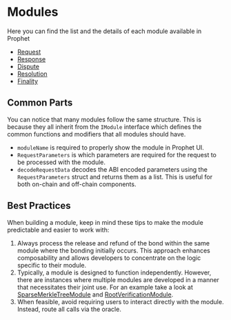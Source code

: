 # Modules

Here you can find the list and the details of each module available in Prophet
- [Request](./request.md)
- [Response](./response.md)
- [Dispute](./dispute.md)
- [Resolution](./resolution.md)
- [Finality](./finality.md)

## Common Parts

You can notice that many modules follow the same structure. This is because they all inherit from the `IModule` interface which defines the common functions and modifiers that all modules should have.

- `moduleName` is required to properly show the module in Prophet UI.
- `RequestParameters` is which parameters are required for the request to be processed with the module.
- `decodeRequestData` decodes the ABI encoded parameters using the `RequestParameters` struct and returns them as a list. This is useful for both on-chain and off-chain components.

## Best Practices

When building a module, keep in mind these tips to make the module predictable and easier to work with:

1. Always process the release and refund of the bond within the same module where the bonding initially occurs. This approach enhances composability and allows developers to concentrate on the logic specific to their module.
1. Typically, a module is designed to function independently. However, there are instances where multiple modules are developed in a manner that necessitates their joint use. For an example take a look at [SparseMerkleTreeModule](./request/sparse_merkle_tree_request_module.md) and [RootVerificationModule](./dispute/root_verification_module.md).
1. When feasible, avoid requiring users to interact directly with the module. Instead, route all calls via the oracle.
